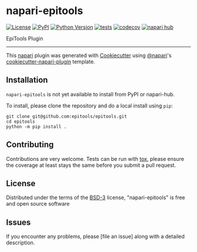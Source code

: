 # napari-epitools

[![License](https://img.shields.io/pypi/l/napari-epitools.svg?color=green)](https://github.com/githubuser/napari-epitools/raw/main/LICENSE)
[![PyPI](https://img.shields.io/pypi/v/napari-epitools.svg?color=green)](https://pypi.org/project/napari-epitools)
[![Python Version](https://img.shields.io/pypi/pyversions/napari-epitools.svg?color=green)](https://python.org)
[![tests](https://github.com/githubuser/napari-epitools/workflows/tests/badge.svg)](https://github.com/githubuser/napari-epitools/actions)
[![codecov](https://codecov.io/gh/githubuser/napari-epitools/branch/main/graph/badge.svg)](https://codecov.io/gh/githubuser/napari-epitools)
[![napari hub](https://img.shields.io/endpoint?url=https://api.napari-hub.org/shields/napari-epitools)](https://napari-hub.org/plugins/napari-epitools)

EpiTools Plugin

---

This [napari] plugin was generated with [Cookiecutter] using [@napari]'s [cookiecutter-napari-plugin] template.

<!--
Don't miss the full getting started guide to set up your new package:
https://github.com/napari/cookiecutter-napari-plugin#getting-started

and review the napari docs for plugin developers:
https://napari.org/plugins/index.html
-->

## Installation

`napari-epitools` is not yet available to install from PyPI or napari-hub.

To install, please clone the repository and do a local install using `pip`:

```
git clone git@github.com:epitools/epitools.git
cd epitools
python -m pip install .
```

## Contributing

Contributions are very welcome. Tests can be run with [tox], please ensure
the coverage at least stays the same before you submit a pull request.

## License

Distributed under the terms of the [BSD-3] license,
"napari-epitools" is free and open source software

## Issues

If you encounter any problems, please [file an issue] along with a detailed description.

[napari]: https://github.com/napari/napari
[cookiecutter]: https://github.com/audreyr/cookiecutter
[@napari]: https://github.com/napari
[mit]: http://opensource.org/licenses/MIT
[bsd-3]: http://opensource.org/licenses/BSD-3-Clause
[gnu gpl v3.0]: http://www.gnu.org/licenses/gpl-3.0.txt
[gnu lgpl v3.0]: http://www.gnu.org/licenses/lgpl-3.0.txt
[apache software license 2.0]: http://www.apache.org/licenses/LICENSE-2.0
[mozilla public license 2.0]: https://www.mozilla.org/media/MPL/2.0/index.txt
[cookiecutter-napari-plugin]: https://github.com/napari/cookiecutter-napari-plugin
[napari]: https://github.com/napari/napari
[tox]: https://tox.readthedocs.io/en/latest/
[pip]: https://pypi.org/project/pip/
[pypi]: https://pypi.org/
